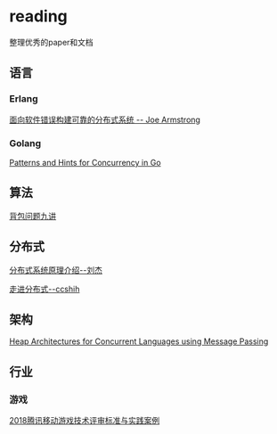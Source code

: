 # reading
整理优秀的paper和文档 

## 语言
### Erlang
[面向软件错误构建可靠的分布式系统 -- Joe Armstrong](http://pubftp0.availo.se/pub/FreeBSD/distfiles/erlang-doc/r13b01/armstrong_thesis_2003.pdf)

### Golang
[Patterns and Hints for Concurrency in Go](http://nil.csail.mit.edu/6.824/2018/notes/gopattern.pdf)

## 算法

[背包问题九讲](https://github.com/tianyicui/pack)

## 分布式
[分布式系统原理介绍--刘杰](https://github.com/hongweikkx/reading/blob/master/%E5%88%86%E5%B8%83%E5%BC%8F/%E5%88%86%E5%B8%83%E5%BC%8F%E7%B3%BB%E7%BB%9F%E5%8E%9F%E7%90%86%E4%BB%8B%E7%BB%8D.pdf)

[走进分布式--ccshih]()

## 架构
[Heap Architectures for Concurrent Languages using Message Passing](http://www.fantasi.se/publications/ISMM02.pdf)

## 行业
### 游戏
[2018腾讯移动游戏技术评审标准与实践案例]()
